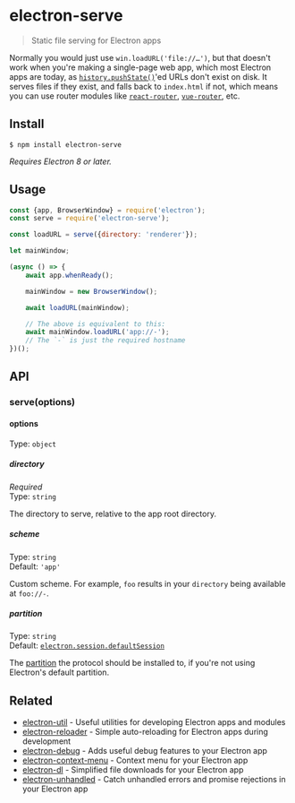 # electron-serve

> Static file serving for Electron apps

Normally you would just use `win.loadURL('file://…')`, but that doesn't work when you're making a single-page web app, which most Electron apps are today, as [`history.pushState()`](https://developer.mozilla.org/en-US/docs/Web/API/History_API)'ed URLs don't exist on disk. It serves files if they exist, and falls back to `index.html` if not, which means you can use router modules like [`react-router`](https://github.com/ReactTraining/react-router), [`vue-router`](https://github.com/vuejs/vue-router), etc.

## Install

```
$ npm install electron-serve
```

*Requires Electron 8 or later.*

## Usage

```js
const {app, BrowserWindow} = require('electron');
const serve = require('electron-serve');

const loadURL = serve({directory: 'renderer'});

let mainWindow;

(async () => {
	await app.whenReady();

	mainWindow = new BrowserWindow();

	await loadURL(mainWindow);

	// The above is equivalent to this:
	await mainWindow.loadURL('app://-');
	// The `-` is just the required hostname
})();
```

## API

### serve(options)

#### options

Type: `object`

##### directory

*Required*\
Type: `string`

The directory to serve, relative to the app root directory.

##### scheme

Type: `string`\
Default: `'app'`

Custom scheme. For example, `foo` results in your `directory` being available at `foo://-`.

##### partition

Type: `string`\
Default: [`electron.session.defaultSession`](https://electronjs.org/docs/api/session#sessiondefaultsession)

The [partition](https://electronjs.org/docs/api/session#sessionfrompartitionpartition-options) the protocol should be installed to, if you're not using Electron's default partition.

## Related

- [electron-util](https://github.com/sindresorhus/electron-util) - Useful utilities for developing Electron apps and modules
- [electron-reloader](https://github.com/sindresorhus/electron-reloader) - Simple auto-reloading for Electron apps during development
- [electron-debug](https://github.com/sindresorhus/electron-debug) - Adds useful debug features to your Electron app
- [electron-context-menu](https://github.com/sindresorhus/electron-context-menu) - Context menu for your Electron app
- [electron-dl](https://github.com/sindresorhus/electron-dl) - Simplified file downloads for your Electron app
- [electron-unhandled](https://github.com/sindresorhus/electron-unhandled) - Catch unhandled errors and promise rejections in your Electron app
